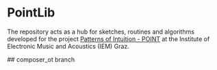 # PointLib

The repository acts as a hub for sketches, routines and algorithms developed for the project [Patterns of Intuition - POINT](http://point.kug.ac.at/) at the Institute of Electronic Music and Acoustics (IEM) Graz.

## composer_ot branch
